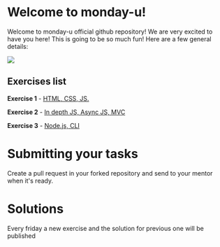 # Welcome to monday-u!

Welcome to monday-u official github repository! We are very excited to have you here!
This is going to be so much fun! Here are a few general details:

![](https://i.ytimg.com/vi/6_zFLsW7z2E/maxresdefault.jpg)

## Exercises list

**Exercise 1** - [HTML, CSS, JS.](https://github.com/asshishkova/monday-u-exercises/tree/src/ex1)

**Exercise 2** - [In depth JS, Async JS, MVC](https://github.com/asshishkova/monday-u-exercises/tree/src/ex2)

**Exercise 3** - [Node.js, CLI](https://github.com/asshishkova/monday-u-exercises/tree/src/ex3)

# Submitting your tasks
Create a pull request in your forked repository and send to your mentor when it's ready.

# Solutions

Every friday a new exercise and the solution for previous one will be published
